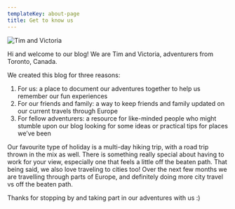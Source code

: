 ```yaml
---
templateKey: about-page
title: Get to know us
---
```

![Tim and Victoria](/img/blog_aboutus.jpg)

Hi and welcome to our blog! We are Tim and Victoria, adventurers from Toronto, Canada. 

We created this blog for three reasons:

1. For us: a place to document our adventures together to help us remember our fun experiences
2. For our friends and family: a way to keep friends and family updated on our current travels through Europe
3. For fellow adventurers: a resource for like-minded people who might stumble upon our blog looking for some ideas or practical tips for places we’ve been

Our favourite type of holiday is a multi-day hiking trip, with a road trip thrown in the mix as well. There is something really special about having to work for your view, especially one that feels a little off the beaten path. That being said, we also love traveling to cities too! Over the next few months we are travelling through parts of Europe, and definitely doing more city travel vs off the beaten path.

Thanks for stopping by and taking part in our adventures with us :)
